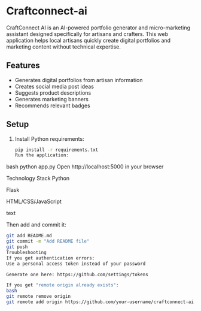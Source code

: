 # Craftconnect-ai

CraftConnect AI is an AI-powered portfolio generator and micro-marketing assistant designed specifically for artisans and crafters. This web application helps local artisans quickly create digital portfolios and marketing content without technical expertise.

## Features

- Generates digital portfolios from artisan information
- Creates social media post ideas
- Suggests product descriptions
- Generates marketing banners
- Recommends relevant badges

## Setup

1. Install Python requirements:
   ```bash
   pip install -r requirements.txt
   Run the application:
   ```

bash
python app.py
Open http://localhost:5000 in your browser

Technology Stack
Python

Flask

HTML/CSS/JavaScript

text

Then add and commit it:

```bash
git add README.md
git commit -m "Add README file"
git push
Troubleshooting
If you get authentication errors:
Use a personal access token instead of your password

Generate one here: https://github.com/settings/tokens

If you get "remote origin already exists":
bash
git remote remove origin
git remote add origin https://github.com/your-username/craftconnect-ai.git
```
